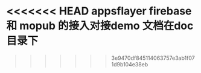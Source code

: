 <<<<<<< HEAD
appsflayer firebase 和 mopub 的接入对接demo
文档在doc目录下
=======

>>>>>>> 3e9470df845114063757e3ab1f071d9b104e38eb
